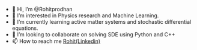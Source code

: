 - 👋 Hi, I’m @Rohitprodhan
- 👀 I’m interested in Physics research and Machine Learning.
- 🌱 I’m currently learning active matter systems and stochastic differential equations.
- 💞️ I’m looking to collaborate on solving SDE using Python and C++
- 📫 How to reach me [Rohit(Linkedin)](https://www.linkedin.com/in/rohitprodhan7/)
  

<!---
Rohitprodhan/Rohitprodhan is a ✨ special ✨ repository because its `README.md` (this file) appears on your GitHub profile.
You can click the Preview link to take a look at your changes.
--->
